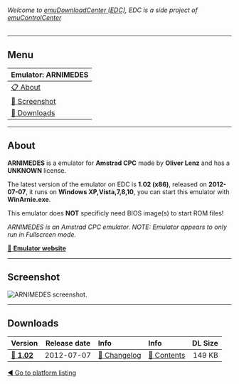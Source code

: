 ###### Welcome to [emuDownloadCenter (EDC)](https://github.com/PhoenixInteractiveNL/emuDownloadCenter/wiki/), EDC is a side project of [emuControlCenter](https://github.com/PhoenixInteractiveNL/emuControlCenter/wiki/)
***
## Menu
| **Emulator: ARNIMEDES** |
|:---------|
| [:clipboard: About](#about) |
| [:sunrise: Screenshot](#screenshot) |
| [:floppy_disk: Downloads](#downloads) |
***
## About
**ARNIMEDES** is a emulator for **Amstrad CPC** made by **Oliver Lenz** and has a **UNKNOWN** license.

The latest version of the emulator on EDC is **1.02 (x86)**, released on **2012-07-07**, it runs on **Windows XP,Vista,7,8,10**, you can start this emulator with **WinArnie.exe**.

This emulator does **NOT** specificly need BIOS image(s) to start ROM files!

_ARNIMEDES is an Amstrad CPC emulator. NOTE: Emulator appears to only run in Fullscreen mode._

[:link: **Emulator website**](http://arnimedes.de)
***
## Screenshot
![](https://raw.githubusercontent.com/PhoenixInteractiveNL/emuDownloadCenter/master/hooks/arnimedes/screen.jpg "ARNIMEDES screenshot.")
***
## Downloads
| Version  | Release date  | Info       | Info       | DL Size    |
|:---------|:-------------:|:-----------|:-----------|-----------:|
| [:floppy_disk: **1.02**](https://github.com/PhoenixInteractiveNL/edc-repo0005/raw/master/arnimedes/1.02.7z) | 2012-07-07 | [:page_facing_up: Changelog](https://github.com/PhoenixInteractiveNL/edc-repo0005/blob/master/arnimedes/1.02_changelog.txt) | [:mag_right: Contents](https://github.com/PhoenixInteractiveNL/edc-repo0005/blob/master/arnimedes/1.02_contents.txt) | 149 KB |

[:arrow_backward: Go to platform listing](https://github.com/PhoenixInteractiveNL/emuDownloadCenter/wiki/EDC-Platform-List)
